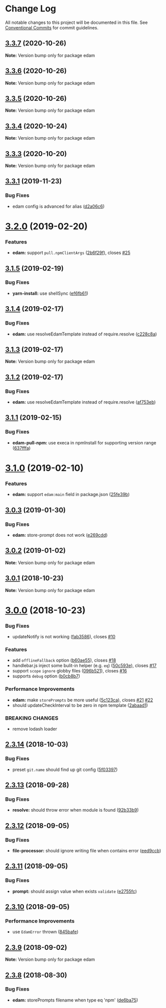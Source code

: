 # Change Log

All notable changes to this project will be documented in this file.
See [Conventional Commits](https://conventionalcommits.org) for commit guidelines.

## [3.3.7](https://github.com/imcuttle/edam/compare/v3.3.6...v3.3.7) (2020-10-26)

**Note:** Version bump only for package edam





## [3.3.6](https://github.com/imcuttle/edam/compare/v3.3.5...v3.3.6) (2020-10-26)

**Note:** Version bump only for package edam





## [3.3.5](https://github.com/imcuttle/edam/compare/v3.3.4...v3.3.5) (2020-10-26)

**Note:** Version bump only for package edam





## [3.3.4](https://github.com/imcuttle/edam/compare/v3.3.3...v3.3.4) (2020-10-24)

**Note:** Version bump only for package edam





## [3.3.3](https://github.com/imcuttle/edam/compare/v3.3.2...v3.3.3) (2020-10-20)

**Note:** Version bump only for package edam





<a name="3.3.1"></a>
## [3.3.1](https://github.com/imcuttle/edam/compare/v3.3.0...v3.3.1) (2019-11-23)


### Bug Fixes

* edam config is advanced for alias ([d2a06c6](https://github.com/imcuttle/edam/commit/d2a06c6))




<a name="3.2.0"></a>
# [3.2.0](https://github.com/imcuttle/edam/compare/v3.1.5...v3.2.0) (2019-02-20)


### Features

* **edam:** support `pull.npmClientArgs` ([2b6f29f](https://github.com/imcuttle/edam/commit/2b6f29f)), closes [#25](https://github.com/imcuttle/edam/issues/25)




<a name="3.1.5"></a>
## [3.1.5](https://github.com/imcuttle/edam/compare/v3.1.4...v3.1.5) (2019-02-19)


### Bug Fixes

* **yarn-install:** use shellSync ([ef6fb61](https://github.com/imcuttle/edam/commit/ef6fb61))




<a name="3.1.4"></a>
## [3.1.4](https://github.com/imcuttle/edam/compare/v3.1.3...v3.1.4) (2019-02-17)


### Bug Fixes

* **edam:** use resolveEdamTemplate instead of require.resolve ([c228c8a](https://github.com/imcuttle/edam/commit/c228c8a))




<a name="3.1.3"></a>
## [3.1.3](https://github.com/imcuttle/edam/compare/v3.1.2...v3.1.3) (2019-02-17)




**Note:** Version bump only for package edam

<a name="3.1.2"></a>
## [3.1.2](https://github.com/imcuttle/edam/compare/v3.1.1...v3.1.2) (2019-02-17)


### Bug Fixes

* **edam:** use resolveEdamTemplate instead of require.resolve ([af753eb](https://github.com/imcuttle/edam/commit/af753eb))




<a name="3.1.1"></a>
## [3.1.1](https://github.com/imcuttle/edam/compare/v3.1.0...v3.1.1) (2019-02-15)


### Bug Fixes

* **edam-pull-npm:** use execa in npmInstall for supporting version range ([637fffa](https://github.com/imcuttle/edam/commit/637fffa))




<a name="3.1.0"></a>
# [3.1.0](https://github.com/imcuttle/edam/compare/v3.0.3...v3.1.0) (2019-02-10)


### Features

* **edam:** support `edam:main` field in package.json ([25fe39b](https://github.com/imcuttle/edam/commit/25fe39b))




<a name="3.0.3"></a>
## [3.0.3](https://github.com/imcuttle/edam/compare/v3.0.2...v3.0.3) (2019-01-30)


### Bug Fixes

* **edam:** store-prompt does not work ([e269cdd](https://github.com/imcuttle/edam/commit/e269cdd))




<a name="3.0.2"></a>
## [3.0.2](https://github.com/imcuttle/edam/compare/v3.0.1...v3.0.2) (2019-01-02)




**Note:** Version bump only for package edam

<a name="3.0.1"></a>
## [3.0.1](https://github.com/imcuttle/edam/compare/v3.0.0...v3.0.1) (2018-10-23)




**Note:** Version bump only for package edam

<a name="3.0.0"></a>
# [3.0.0](https://github.com/imcuttle/edam/compare/v2.3.14...v3.0.0) (2018-10-23)


### Bug Fixes

* updateNotify is not working ([fab3586](https://github.com/imcuttle/edam/commit/fab3586)), closes [#10](https://github.com/imcuttle/edam/issues/10)


### Features

* add `offlineFallback` option ([b60ae55](https://github.com/imcuttle/edam/commit/b60ae55)), closes [#18](https://github.com/imcuttle/edam/issues/18)
* handlebar.js inject some bulit-in helper (e.g. `eq`) ([50c593e](https://github.com/imcuttle/edam/commit/50c593e)), closes [#17](https://github.com/imcuttle/edam/issues/17)
* support `scope` `ignore` globby files ([096b521](https://github.com/imcuttle/edam/commit/096b521)), closes [#16](https://github.com/imcuttle/edam/issues/16)
* supports `debug` option ([b0cb8b7](https://github.com/imcuttle/edam/commit/b0cb8b7))


### Performance Improvements

* **edam:** make `storePrompts` be more useful ([5c123ca](https://github.com/imcuttle/edam/commit/5c123ca)), closes [#21](https://github.com/imcuttle/edam/issues/21) [#22](https://github.com/imcuttle/edam/issues/22)
* should updateCheckInterval to be zero in npm template ([2abaad1](https://github.com/imcuttle/edam/commit/2abaad1))


### BREAKING CHANGES

* remove lodash loader




<a name="2.3.14"></a>
## [2.3.14](https://github.com/imcuttle/edam/compare/v2.3.13...v2.3.14) (2018-10-03)


### Bug Fixes

* preset `git.name` should find up git config ([5f03397](https://github.com/imcuttle/edam/commit/5f03397))




<a name="2.3.13"></a>
## [2.3.13](https://github.com/imcuttle/edam/compare/v2.3.12...v2.3.13) (2018-09-28)


### Bug Fixes

* **resolve:** should throw error when module is found ([92b33b9](https://github.com/imcuttle/edam/commit/92b33b9))




<a name="2.3.12"></a>
## [2.3.12](https://github.com/imcuttle/edam/compare/v2.3.11...v2.3.12) (2018-09-05)


### Bug Fixes

* **file-processor:** should ignore writing file when contains error ([eed9ccb](https://github.com/imcuttle/edam/commit/eed9ccb))




<a name="2.3.11"></a>
## [2.3.11](https://github.com/imcuttle/edam/compare/v2.3.10...v2.3.11) (2018-09-05)


### Bug Fixes

* **prompt:** should assign value when exists `validate` ([e2755fc](https://github.com/imcuttle/edam/commit/e2755fc))




<a name="2.3.10"></a>
## [2.3.10](https://github.com/imcuttle/edam/compare/v2.3.9...v2.3.10) (2018-09-05)


### Performance Improvements

* use `EdamError` thrown ([845bafe](https://github.com/imcuttle/edam/commit/845bafe))




<a name="2.3.9"></a>
## [2.3.9](https://github.com/imcuttle/edam/compare/v2.3.8...v2.3.9) (2018-09-02)




**Note:** Version bump only for package edam

<a name="2.3.8"></a>
## [2.3.8](https://github.com/imcuttle/edam/compare/v2.3.7...v2.3.8) (2018-08-30)


### Bug Fixes

* **edam:** storePrompts filename when type eq 'npm' ([de6ba75](https://github.com/imcuttle/edam/commit/de6ba75))
